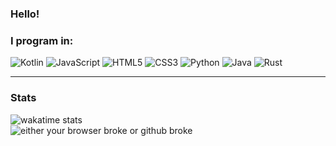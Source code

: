 ### Hello!

### I program in:
<img alt="Kotlin" src="https://img.shields.io/badge/kotlin-%230095D5.svg?&style=for-the-badge&logo=kotlin&logoColor=white"/> <img alt="JavaScript" src="https://img.shields.io/badge/javascript%20-%23323330.svg?&style=for-the-badge&logo=javascript&logoColor=%23F7DF1E"/>
<img alt="HTML5" src="https://img.shields.io/badge/html5%20-%23E34F26.svg?&style=for-the-badge&logo=html5&logoColor=white"/>
<img alt="CSS3" src="https://img.shields.io/badge/css3%20-%231572B6.svg?&style=for-the-badge&logo=css3&logoColor=white"/>
<img alt="Python" src="https://img.shields.io/badge/python%20-%2314354C.svg?&style=for-the-badge&logo=python&logoColor=white"/>
<img alt="Java" src="https://img.shields.io/badge/java-%23ED8B00.svg?&style=for-the-badge&logo=java&logoColor=white"/>
<img alt="Rust" src="https://img.shields.io/badge/rust-%23000000.svg?&style=for-the-badge&logo=rust&logoColor=white"/>

___
### Stats
![wakatime stats](https://github-readme-stats.vercel.app/api/wakatime?username=sourTaste000)  
![either your browser broke or github broke](https://github-readme-stats.vercel.app/api?username=sourTaste000&theme=vue&count_private=true&include_all_commits=true)

